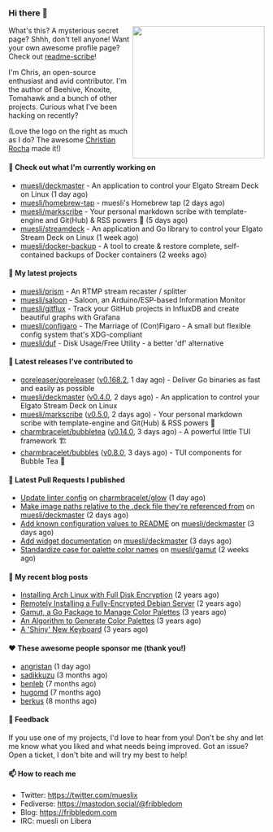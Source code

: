 ### Hi there 👋

<img align="right" src="https://raw.githubusercontent.com/muesli/muesli/master/assets/termenv.png" width="260">

What's this? A mysterious secret page? Shhh, don't tell anyone!
Want your own awesome profile page? Check out [readme-scribe](https://github.com/muesli/readme-scribe)!

I'm Chris, an open-source enthusiast and avid contributor. I'm the author of Beehive, Knoxite, Tomahawk and a bunch
of other projects. Curious what I've been hacking on recently?

(Love the logo on the right as much as I do? The awesome [Christian Rocha](https://github.com/meowgorithm/) made it!)

#### 👷 Check out what I'm currently working on

- [muesli/deckmaster](https://github.com/muesli/deckmaster) - An application to control your Elgato Stream Deck on Linux (1 day ago)
- [muesli/homebrew-tap](https://github.com/muesli/homebrew-tap) - muesli&#39;s Homebrew tap (2 days ago)
- [muesli/markscribe](https://github.com/muesli/markscribe) - Your personal markdown scribe with template-engine and Git(Hub) &amp; RSS powers 📜 (5 days ago)
- [muesli/streamdeck](https://github.com/muesli/streamdeck) - An application and Go library to control your Elgato Stream Deck on Linux (1 week ago)
- [muesli/docker-backup](https://github.com/muesli/docker-backup) - A tool to create &amp; restore complete, self-contained backups of Docker containers (2 weeks ago)

#### 🌱 My latest projects

- [muesli/prism](https://github.com/muesli/prism) - An RTMP stream recaster / splitter
- [muesli/saloon](https://github.com/muesli/saloon) - Saloon, an Arduino/ESP-based Information Monitor
- [muesli/gitflux](https://github.com/muesli/gitflux) - Track your GitHub projects in InfluxDB and create beautiful graphs with Grafana
- [muesli/configaro](https://github.com/muesli/configaro) - The Marriage of (Con)Figaro - A small but flexible config system that&#39;s XDG-compliant
- [muesli/duf](https://github.com/muesli/duf) - Disk Usage/Free Utility - a better &#39;df&#39; alternative

#### 🔭 Latest releases I've contributed to

- [goreleaser/goreleaser](https://github.com/goreleaser/goreleaser) ([v0.168.2](https://github.com/goreleaser/goreleaser/releases/tag/v0.168.2), 1 day ago) - Deliver Go binaries as fast and easily as possible
- [muesli/deckmaster](https://github.com/muesli/deckmaster) ([v0.4.0](https://github.com/muesli/deckmaster/releases/tag/v0.4.0), 2 days ago) - An application to control your Elgato Stream Deck on Linux
- [muesli/markscribe](https://github.com/muesli/markscribe) ([v0.5.0](https://github.com/muesli/markscribe/releases/tag/v0.5.0), 2 days ago) - Your personal markdown scribe with template-engine and Git(Hub) &amp; RSS powers 📜
- [charmbracelet/bubbletea](https://github.com/charmbracelet/bubbletea) ([v0.14.0](https://github.com/charmbracelet/bubbletea/releases/tag/v0.14.0), 3 days ago) - A powerful little TUI framework 🏗
- [charmbracelet/bubbles](https://github.com/charmbracelet/bubbles) ([v0.8.0](https://github.com/charmbracelet/bubbles/releases/tag/v0.8.0), 3 days ago) - TUI components for Bubble Tea 🍡

#### 🔨 Latest Pull Requests I published

- [Update linter config](https://github.com/charmbracelet/glow/pull/279) on [charmbracelet/glow](https://github.com/charmbracelet/glow) (1 day ago)
- [Make image paths relative to the .deck file they&#39;re referenced from](https://github.com/muesli/deckmaster/pull/28) on [muesli/deckmaster](https://github.com/muesli/deckmaster) (2 days ago)
- [Add known configuration values to README](https://github.com/muesli/deckmaster/pull/26) on [muesli/deckmaster](https://github.com/muesli/deckmaster) (3 days ago)
- [Add widget documentation](https://github.com/muesli/deckmaster/pull/25) on [muesli/deckmaster](https://github.com/muesli/deckmaster) (3 days ago)
- [Standardize case for palette color names](https://github.com/muesli/gamut/pull/15) on [muesli/gamut](https://github.com/muesli/gamut) (2 weeks ago)

#### 📜 My recent blog posts

- [Installing Arch Linux with Full Disk Encryption](https://fribbledom.com/posts/encrypted-arch-install/) (2 years ago)
- [Remotely Installing a Fully-Encrypted Debian Server](https://fribbledom.com/posts/encrypted-remote-debian-install/) (2 years ago)
- [Gamut, a Go Package to Manage Color Palettes](https://fribbledom.com/posts/gamut-package-to-handle-color-palettes/) (3 years ago)
- [An Algorithm to Generate Color Palettes](https://fribbledom.com/posts/an-algorithm-to-generate-color-palettes/) (3 years ago)
- [A &#39;Shiny&#39; New Keyboard](https://fribbledom.com/posts/a-shiny-new-keyboard/) (3 years ago)

#### ❤️ These awesome people sponsor me (thank you!)

- [angristan](https://github.com/angristan) (1 day ago)
- [sadikkuzu](https://github.com/sadikkuzu) (3 months ago)
- [benleb](https://github.com/benleb) (7 months ago)
- [hugomd](https://github.com/hugomd) (7 months ago)
- [berkus](https://github.com/berkus) (8 months ago)

#### 💬 Feedback

If you use one of my projects, I'd love to hear from you! Don't be shy and let me know what you liked
and what needs being improved. Got an issue? Open a ticket, I don't bite and will try my best to help!

#### 📫 How to reach me

- Twitter: https://twitter.com/mueslix
- Fediverse: https://mastodon.social/@fribbledom
- Blog: https://fribbledom.com
- IRC: muesli on Libera
